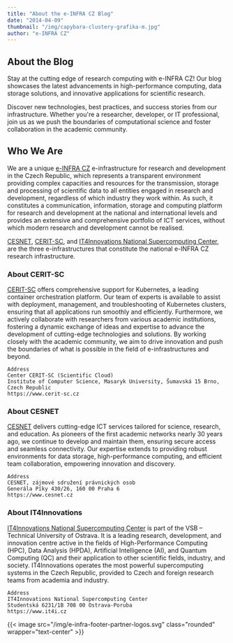 ```yaml
---
title: "About the e-INFRA CZ Blog"
date: "2014-04-09"
thumbnail: "/img/capybara-clustery-grafika-m.jpg"
author: "e-INFRA CZ"
---
```

## About the Blog

Stay at the cutting edge of research computing with e-INFRA CZ! Our blog showcases the latest advancements in high-performance computing, data storage solutions, and innovative applications for scientific research.

Discover new technologies, best practices, and success stories from our infrastructure. Whether you're a researcher, developer, or IT professional, join us as we push the boundaries of computational science and foster collaboration in the academic community.

## Who We Are 

We are a unique [e-INFRA CZ](https://www.e-infra.cz/en) e-infrastructure for research and development in the Czech Republic, which represents a transparent environment providing complex capacities and resources for the transmission, storage and processing of scientific data to all entities engaged in research and development, regardless of which industry they work within. As such, it constitutes a communication, information, storage and computing platform for research and development at the national and international levels and provides an extensive and comprehensive portfolio of ICT services, without which modern research and development cannot be realised.

[CESNET](https://www.cesnet.cz/en), [CERIT-SC](https://www.cerit-sc.cz/), and [IT4Innovations National Supercomputing Center](https://www.it4i.cz/en), are the three e-infrastructures that constitute the national e-INFRA CZ research infrastructure.

### About CERIT-SC

[CERIT-SC](https://www.cerit-sc.cz/) offers comprehensive support for Kubernetes, a leading container orchestration platform. Our team of experts is available to assist with deployment, management, and troubleshooting of Kubernetes clusters, ensuring that all applications run smoothly and efficiently. Furthermore, we actively collaborate with researchers from various academic institutions, fostering a dynamic exchange of ideas and expertise to advance the development of cutting-edge technologies and solutions. By working closely with the academic community, we aim to drive innovation and push the boundaries of what is possible in the field of e-infrastructures and beyond.

```
Address
Center CERIT-SC (Scientific Cloud)
Institute of Computer Science, Masaryk University, Šumavská 15 Brno, Czech Republic
https://www.cerit-sc.cz
```

### About CESNET
[CESNET](https://www.cesnet.cz/en) delivers cutting-edge ICT services tailored for science, research, and education. As pioneers of the first academic networks nearly 30 years ago, we continue to develop and maintain them, ensuring secure access and seamless connectivity. Our expertise extends to providing robust environments for data storage, high-performance computing, and efficient team collaboration, empowering innovation and discovery.

```
Address
CESNET, zájmové sdružení právnických osob
Generála Píky 430/26, 160 00 Praha 6
https://www.cesnet.cz
```

### About IT4Innovations
[IT4Innovations National Supercomputing Center](https://www.it4i.cz/en) is part of the VSB – Technical University of Ostrava. It is a leading research, development, and innovation centre active in the fields of High-Performance Computing (HPC), Data Analysis (HPDA), Artificial Intelligence (AI), and Quantum Computing (QC) and their application to other scientific fields, industry, and society. IT4Innovations operates the most powerful supercomputing systems in the Czech Republic, provided to Czech and foreign research teams from academia and industry.

```
Address
IT4Innovations National Supercomputing Center
Studentská 6231/1B 708 00 Ostrava-Poruba
https://www.it4i.cz
```

{{< image src="/img/e-infra-footer-partner-logos.svg" class="rounded" wrapper="text-center" >}}
